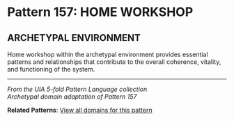 # Pattern 157: HOME WORKSHOP

## ARCHETYPAL ENVIRONMENT

Home workshop within the archetypal environment provides essential patterns and relationships that contribute to the overall coherence, vitality, and functioning of the system.

---

*From the UIA 5-fold Pattern Language collection*  
*Archetypal domain adaptation of Pattern 157*

**Related Patterns**: [View all domains for this pattern](../../UIA/md/T157%20HOME%20WORKSHOP.md)
